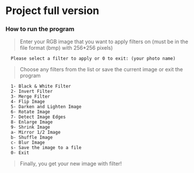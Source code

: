 # Project full version

### How to run the program
> Enter your RGB image that you want to apply filters on (must be in the file format (bmp) with 256*256 pixels)

```
  Please select a filter to apply or 0 to exit: (your photo name)
```

> Choose any filters from the list or save the current image or exit the program

```
  1- Black & White Filter
  2- Invert Filter
  3- Merge Filter
  4- Flip Image
  5- Darken and Lighten Image
  6- Rotate Image
  7- Detect Image Edges
  8- Enlarge Image
  9- Shrink Image
  a- Mirror 1/2 Image
  b- Shuffle Image
  c- Blur Image
  s- Save the image to a file
  0- Exit
```

> Finally, you get your new image with filter!
